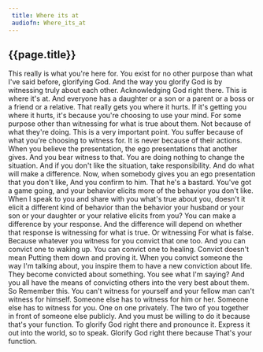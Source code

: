 ```yaml
---
 title: Where its at
 audiofn: Where_its_at
---
```


## {{page.title}}

This really is what you're here for. You exist for no other purpose than
what I've said before, glorifying God. And the way you glorify God is by
witnessing truly about each other. Acknowledging God right there. This
is where it's at. And everyone has a daughter or a son or a parent or a
boss or a friend or a relative. That really gets you where it hurts. If
it's getting you where it hurts, it's because you're choosing to use
your mind. For some purpose other than witnessing for what is true about
them. Not because of what they're doing. This is a very important point.
You suffer because of what you're choosing to witness for. It is never
because of their actions. When you believe the presentation, the ego
presentations that another gives. And you bear witness to that. You are
doing nothing to change the situation. And if you don't like the
situation, take responsibility. And do what will make a difference. Now,
when somebody gives you an ego presentation that you don't like, And you
confirm to him. That he's a bastard. You've got a game going, and your
behavior elicits more of the behavior you don't like. When I speak to
you and share with you what's true about you, doesn't it elicit a
different kind of behavior than the behavior your husband or your son or
your daughter or your relative elicits from you? You can make a
difference by your response. And the difference will depend on whether
that response is witnessing for what is true. Or witnessing For what is
false. Because whatever you witness for you convict that one too. And
you can convict one to waking up. You can convict one to healing.
Convict doesn't mean Putting them down and proving it. When you convict
someone the way I'm talking about, you inspire them to have a new
conviction about life. They become convicted about something. You see
what I'm saying? And you all have the means of convicting others into
the very best about them. So Remember this. You can't witness for
yourself and your fellow man can't witness for himself. Someone else has
to witness for him or her. Someone else has to witness for you. One on
one privately. The two of you together in front of someone else
publicly. And you must be willing to do it because that's your function.
To glorify God right there and pronounce it. Express it out into the
world, so to speak. Glorify God right there because That's your
function.



